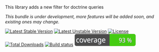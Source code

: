 This library adds a new filter for doctrine queries

*This bundle is under development, more features will be added soon, and existing ones may change.*

[![Latest Stable Version](https://poser.pugx.org/softspring/doctrine-query-filters/v/stable.svg)](https://packagist.org/packages/softspring/doctrine-query-filters)
[![Latest Unstable Version](https://poser.pugx.org/softspring/doctrine-query-filters/v/unstable.svg)](https://packagist.org/packages/softspring/doctrine-query-filters)
[![License](https://poser.pugx.org/softspring/doctrine-query-filters/license.svg)](https://packagist.org/packages/softspring/doctrine-query-filters)
[![Total Downloads](https://poser.pugx.org/softspring/doctrine-query-filters/downloads)](https://packagist.org/packages/softspring/doctrine-query-filters)
[![Build status](https://github.com/softspring/doctrine-query-filters/actions/workflows/php.yml/badge.svg?branch=5.0)](https://github.com/softspring/doctrine-query-filters/actions/workflows/php.yml)
![Coverage](https://raw.githubusercontent.com/softspring/doctrine-query-filters/5.0/.github/badges/coverage.svg)
